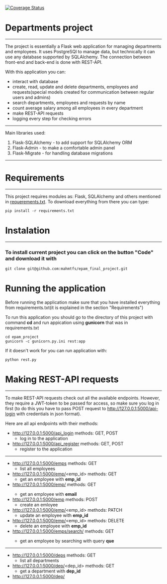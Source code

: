 [![Coverage Status](https://coveralls.io/repos/github/mahmtfs/epam_final_project/badge.svg?branch=master)](https://coveralls.io/github/mahmtfs/epam_final_project?branch=master)

# Departments project

---
The project is essentially a Flask web application for managing departments and employees.
It uses PostgreSQl to manage data, but technically it can use any database supported by SQLAlchemy. 
The connection between front-end and back-end is done with REST-API.

With this application you can:

* interact with database
* create, read, update and delete departments, employees and requests(special models created for communication between regular users and admins)
* search departments, employees and requests by name
* count average salary among all employees in every department
* make REST-API requests
* logging every step for checking errors

---

Main libraries used:

1. Flask-SQLAlchemy - to add support for SQLAlchemy ORM
2. Flask-Admin - to make a comfortable admin panel
3. Flask-Migrate - for handling database migrations

---

# Requirements

---

This project requires modules as: Flask, SQLAlchemy and others mentioned in [requerements.txt](https://github.com/mahmtfs/epam_final_project/blob/master/requirements.txt).
To download everything from there you can type:

```commandline
pip install -r requirements.txt
```

# Instalation

---

### To install current project you can click on the button "Code" and download it with

```commandline
git clone git@github.com:mahmtfs/epam_final_project.git
```

# Running the application
Before running the application make sure that you have installed everything from requirements.txt(it is explained in the section "Requirements")

To run this application you should go to the directory of this project 
with command **cd** and run appication using **gunicorn** that was in
requirements.txt

```commandline
cd epam_project     
gunicorn -c gunicorn.py.ini rest:app
```

If it doesn't work for you can run application with:

```commandline
python rest.py
```

# Making REST-API requests

---

To make REST-API requests check out all the available endpoints.
However, they require a JWT-token to be passed for access, so make sure you log in first
(to do this you have to pass POST request to http://127.0.0.1:5000/api-login with credentials in json format).

Here are all api endpoints with their methods:

* http://127.0.0.1:5000/api_login methods: GET, POST
    * log in to the application
* http://127.0.0.1:5000/api_register methods: GET, POST
    * register to the application
---
* http://127.0.0.1:5000/emps methods: GET
    * list all employees
* http://127.0.0.1:5000/emp/<emp_id> methods: GET
    * get an employee with **emp_id**
* http://127.0.0.1:5000/emp/<email> methods: GET
    * get an employee with **email**
* http://127.0.0.1:5000/emp methods: POST
	* create an emloyee
* http://127.0.0.1:5000/emp/<emp_id> methods: PATCH
	* update an employee with **emp_id**
* http://127.0.0.1:5000/emp/<emp_id> methods: DELETE
	* delete an employee with **emp_id**
* http://127.0.0.1:5000/emps/search/<que> methods: GET
	* get an employee by searching with query **que**
---
* http://127.0.0.1:5000/deps methods: GET
    * list all departments
* http://127.0.0.1:5000/dep/<dep_id> methods: GET
    * get a department with **dep_id**
* http://127.0.0.1:5000/dep/<title> methods: GET
    * get a department with **title**
* http://127.0.0.1:5000/dep methods: POST
	* create a department
* http://127.0.0.1:5000/dep/<dep_id> methods: PATCH
	* update a department with **dep_id**
* http://127.0.0.1:5000/dep/<dep_id> methods: DELETE
	* delete a department with **dep_id**
* http://127.0.0.1:5000/deps/search/<que> methods: GET
	* get a department by searching with query **que**
---
* http://127.0.0.1:5000/reqs methods: GET
    * list all requests
* http://127.0.0.1:5000/req/<req_id> methods: GET
    * get a request with **req_id**
* http://127.0.0.1:5000/req methods: POST
	* create a request
* http://127.0.0.1:5000/req/<req_id> methods: PATCH
	* update a request with **req_id**

### To make a request to http://127.0.0.1:5000/api_login you need to add credentials in json format:

```commandline
{
    "email": "email@email.com"
	"password": "password"
}
```

### To make a request to http://127.0.0.1:5000/api_register you need to add data in json format:

```commandline
{
	"firstname": "firstname"
	"lastname": "lastname"
	"email": "email@email.com"
	"password": "password"
	"dep_title": "department title"
	"birth_date": "1981-11-11"
}
```

### To make GET, POST, and DELETE requests for employees you need to make this json object:

```commandline
{
    "token": "token"
}
```

### To make PATCH requests for employees you need to make this json object:

```commandline
{
    "token": "token"
	//not necessary
	"password": "new password"
	"department_id": "new department id"
	"salary": "new salary"
}
```

### To make GET, POST, and DELETE requests for departments you need to make this json object:

```commandline
{
    "token": "token"
}
```

### To make PATCH requests for departments you need to make this json object:

```commandline
{
    "token": "token"
	//not necessary
	"title": "new title"
}
```

# Running tests

To run tests to see if everything works correct you can write in terminal:

```commandline
pytest
```
